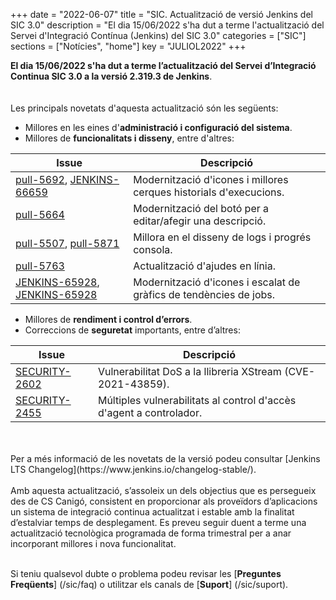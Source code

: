 +++
date        = "2022-06-07"
title       = "SIC. Actualització de versió Jenkins del SIC 3.0"
description = "El dia 15/06/2022 s'ha dut a terme l'actualització del Servei d'Integració Contínua (Jenkins) del SIC 3.0"
categories  = ["SIC"]
sections    = ["Notícies", "home"]
key         = "JULIOL2022"
+++

**El dia 15/06/2022 s'ha dut a terme l’actualització del Servei d’Integració Continua SIC 3.0 a la versió 2.319.3 de Jenkins**.
<br>
<br>
<br>
Les principals novetats d'aquesta actualització són les següents:

* Millores en les eines d'**administració i configuració del sistema**.
* Millores de **funcionalitats i disseny**, entre d'altres:

|Issue|Descripció|
|-----------|----------|
|[pull-5692](https://github.com/jenkinsci/jenkins/pull/5692), [JENKINS-66659](https://issues.jenkins.io/browse/JENKINS-66659)|Modernització d'icones i millores cerques historials d'execucions.|
|[pull-5664](https://github.com/jenkinsci/jenkins/pull/5664)|Modernització del botó per a editar/afegir una descripció.|
|[pull-5507](https://github.com/jenkinsci/jenkins/pull/5507), [pull-5871](https://github.com/jenkinsci/jenkins/pull/5871)|Millora en el disseny de logs i progrés consola.|
|[pull-5763](https://github.com/jenkinsci/jenkins/pull/5763)|Actualització d'ajudes en línia.|
|[JENKINS-65928](https://issues.jenkins.io/browse/JENKINS-65928), [JENKINS-65928](https://issues.jenkins.io/browse/JENKINS-65928)|Modernització d'icones i escalat de gràfics de tendències de jobs.|

* Millores de **rendiment i control d’errors**.
* Correccions de **seguretat** importants, entre d’altres:

|Issue|Descripció|
|-----------|----------|
|[SECURITY-2602](https://www.jenkins.io/security/advisory/2022-02-09/)|Vulnerabilitat DoS a la llibreria XStream (CVE-2021-43859).|
|[SECURITY-2455](https://www.jenkins.io/security/advisory/2021-11-04/)|Múltiples vulnerabilitats al control d'accès d'agent a controlador.|

<br>
<br>
Per a més informació de les novetats de la versió podeu consultar [Jenkins LTS Changelog](https://www.jenkins.io/changelog-stable/).
<br>
<br>
Amb aquesta actualització, s’assoleix un dels objectius que es persegueix des de CS Canigó, consistent en proporcionar als
proveïdors d’aplicacions un sistema de integració continua actualitzat i estable amb la finalitat d’estalviar temps de desplegament.
Es preveu seguir duent a terme una actualització tecnològica programada de forma trimestral per a anar incorporant
millores i nova funcionalitat.
<br>
<br>

Si teniu qualsevol dubte o problema podeu revisar les [**Preguntes Freqüents**] (/sic/faq) o utilitzar els canals de [**Suport**] (/sic/suport).